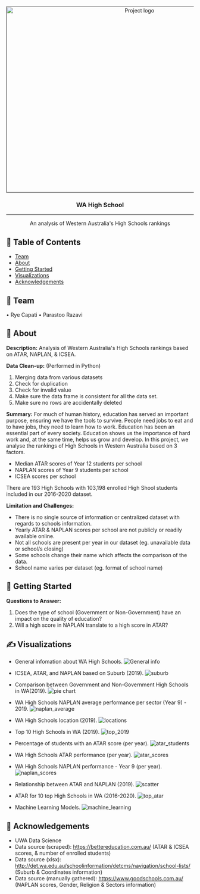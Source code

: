<p align="center">
  <a href="" rel="noopener">
 <img width=700px height=500px src="images/logo.PNG" alt="Project logo"></a>
</p>

<h3 align="center">WA High School</h3>

<div align="center">

</div>

---

<p align="center">  An analysis of Western Australia's High Schools rankings
    <br> 
</p>

## 📝 Table of Contents

- [Team](#Team)
- [About](#about)
- [Getting Started](#getting_started)
- [Visualizations](#visualizations)
- [Acknowledgements](#acknowledgement)


## 🧐 Team <a name = "Team"></a>
•	Rye Capati
•	Parastoo Razavi


## 🧐 About <a name = "about"></a>
**Description:**
Analysis of Western Australia's High Schools rankings based on ATAR, NAPLAN, & ICSEA.
<br>

**Data Clean-up:** (Performed in Python) 
1.	Merging data from various datasets
2.	Check for duplication
3.	Check for invalid value
4.	Make sure the data frame is consistent for all the data set.
5.	Make sure no rows are accidentally deleted


**Summary:**
For much of human history, education has served an important purpose, ensuring we have the tools to survive. People need jobs to eat and to have jobs, they need to learn how to work.
Education has been an essential part of every society. Education shows us the importance of hard work and, at the same time, helps us grow and develop.
In this project, we analyse the rankings of High Schools in Western Australia based on 3 factors.
- Median ATAR scores of Year 12 students per school 
- NAPLAN scores of Year 9 students per school 
- ICSEA scores per school

There are 193 High Schools with 103,198 enrolled High Shool students included in our 2016-2020 dataset.
<br>


**Limitation and Challenges:**
- There is no single source of information or centralized dataset with regards to schools information.
- Yearly ATAR & NAPLAN scores per school are not publicly or readily available online. 
- Not all schools are present per year in our dataset (eg. unavailable data or school/s closing) 
- Some schools change their name which affects the comparison of the data. 
- School name varies per dataset (eg. format of school name)


## 🏁 Getting Started <a name = "getting_started"></a>

**Questions to Answer:** <br>
1.	Does the type of school (Government or Non-Government) have an impact on the quality of education?
2.	Will a high score in NAPLAN translate to a high score in ATAR?


## ✍️ Visualizations <a name = "visualizations"></a>

* General infomation about WA High Schools. 
![General info](images/general_info.PNG)

* ICSEA, ATAR, and NAPLAN based on Suburb (2019). 
![suburb](images/suburb_info.PNG)

* Comparison between Government and Non-Government High Schools in WA(2019). 
![pie chart](images/comparison_pie.PNG)

* WA High Schools NAPLAN average performance per sector (Year 9) - 2019. 
![naplan_average](images/naplan_ave.PNG)

* WA High Schools location (2019). 
![locations](images/locations.PNG)

* Top 10 High Schools in WA (2019). 
![top_2019](images/top_2019.PNG)

* Percentage of students with an ATAR score (per year). 
![atar_students](images/atar_students.PNG)

* WA High Schools ATAR performance (per year). 
![atar_scores](images/atar_score.PNG)

* WA High Schools NAPLAN performance - Year 9 (per year). 
![naplan_scores](images/naplan_perf.PNG)

* Relationship between ATAR and NAPLAN (2019). 
![scatter](images/relationship.PNG)

* ATAR for 10 top High Schools in WA (2016-2020). 
![top_atar](images/top_atar.PNG)

* Machine Learning Models. 
![machine_learning](images/ml_model.PNG)

## 🎉 Acknowledgements <a name = "acknowledgement"></a>
- UWA Data Science
- Data source (scraped): https://bettereducation.com.au/ (ATAR & ICSEA scores, & number of enrolled students)
- Data source (xlsx): http://det.wa.edu.au/schoolinformation/detcms/navigation/school-lists/ (Suburb & Coordinates information)
- Data source (manually gathered): https://www.goodschools.com.au/ (NAPLAN scores, Gender, Religion & Sectors information)
